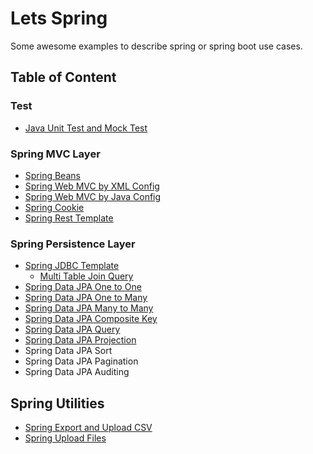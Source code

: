 # Lets Spring
Some awesome examples to describe spring or spring boot use cases.

## Table of Content

### Test
- [Java Unit Test and Mock Test](\lets-java-test\README.md)

### Spring MVC Layer
- [Spring Beans](\lets-spring-beans\README.md)
- [Spring Web MVC by XML Config](\lets-spring-web-mvc\README.md)
- [Spring Web MVC by Java Config](\lets-spring-web-mvc-java-config\README.md)
- [Spring Cookie](\lets-spring-cookie\src\main\java\io\github\wdpm\controller\CookieController.java)
- [Spring Rest Template](\lets-spring-rest-template\src\main\java\io\github\wdpm\service\RestService.java)

### Spring Persistence Layer
- [Spring JDBC Template](\lets-spring-jdbc-template/README.md)
  - [Multi Table Join Query](lets-spring-jdbc-template\src\main\java\io\github\wdpm\App.java)
- [Spring Data JPA One to One](\lets-spring-data-jpa\src\main\java\io\github\wdpm\one2one)
- [Spring Data JPA One to Many](\lets-spring-data-jpa\src\main\java\io\github\wdpm\one2many)
- [Spring Data JPA Many to Many](\lets-spring-data-jpa\src\main\java\io\github\wdpm\many2many)
- [Spring Data JPA Composite Key](\lets-spring-data-jpa\src\main\java\io\github\wdpm\compositekey)
- [Spring Data JPA Query](lets-spring-data-jpa-query\README.md)
- [Spring Data JPA Projection](\lets-spring-data-jpa-projection\README.md)
- Spring Data JPA Sort
- Spring Data JPA Pagination
- Spring Data JPA Auditing

## Spring Utilities
- [Spring Export and Upload CSV](\lets-spring-export-and-upload-csv\src\main\java\io\github\wdpm\controller\UserController.java)
- [Spring Upload Files](\lets-spring-upload-file)
